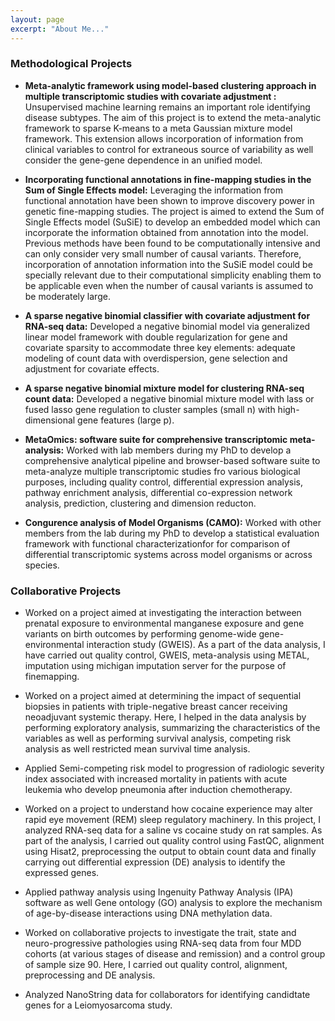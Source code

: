 ```yaml
---
layout: page
excerpt: "About Me..."
---
```

### Methodological Projects

- **Meta-analytic framework using model-based clustering approach in multiple transcriptomic studies with covariate adjustment :** Unsupervised machine learning remains an important role identifying disease subtypes. The aim of this project is to extend the meta-analytic framework to sparse K-means to a meta Gaussian mixture model framework. This extension allows incorporation of information from clinical variables to control for extraneous source of variability as well consider the gene-gene dependence in an unified model.

- **Incorporating functional annotations in fine-mapping studies in the Sum of Single Effects model:** Leveraging the information from functional annotation have been shown to improve discovery power in genetic fine-mapping studies. The project is aimed to extend the Sum of Single Effects model (SuSiE) to develop an embedded model which can incorporate the information obtained from annotation into the model. Previous methods have been found to be computationally intensive and can only consider very small number of causal variants. Therefore, incorporation of annotation information into the SuSiE model could be specially relevant due to their computational simplicity enabling them to be applicable even when the number of causal variants is assumed to be moderately large. 

- **A sparse negative binomial classifier with covariate adjustment for RNA-seq data:** Developed a negative binomial model via generalized linear model framework with double regularization for gene and covariate sparsity to accommodate three key elements: adequate modeling of count data with overdispersion, gene selection and adjustment for covariate effects.

- **A sparse negative binomial mixture model for clustering RNA-seq count data:** Developed a negative binomial mixture model with lass or fused lasso gene regulation to cluster samples (small n) with high-dimensional gene features (large p). 

- **MetaOmics: software suite for comprehensive transcriptomic meta-analysis:** Worked with lab members during my PhD to develop a comprehensive analytical pipeline and browser-based software suite to meta-analyze multiple transcriptomic studies fro various biological purposes, including quality control, differential expression analysis, pathway enrichment analysis,  differential co-expression network analysis, prediction, clustering and dimension reducton. 

- **Congurence analysis of Model Organisms (CAMO):** Worked with other members from the lab during my PhD to develop a statistical evaluation framework with functional characterizationfor for comparison of differential transcriptomic systems across model organisms or across species.

### Collaborative Projects

- Worked on a project aimed at investigating the interaction between prenatal exposure to environmental manganese exposure and gene variants on birth outcomes by performing genome-wide gene-environmental interaction study (GWEIS). As a part of the data analysis, I have carried out quality control, GWEIS, meta-analysis using METAL, imputation using michigan imputation server for the purpose of finemapping.

- Worked on a project aimed at determining the impact of sequential biopsies in patients with triple-negative breast cancer receiving neoadjuvant systemic therapy. Here, I helped in the data analysis by performing exploratory analysis, summarizing the characteristics of the variables as well as performing survival analysis, competing risk analysis as well restricted mean survival time analysis.   

- Applied Semi-competing risk model to progression of radiologic severity index associated with increased mortality in patients with acute leukemia who develop pneumonia after induction chemotherapy.

- Worked on a project to understand how cocaine experience may alter rapid eye movement (REM) sleep regulatory machinery. In this project, I analyzed RNA-seq data for a saline vs cocaine study on rat samples. As part of the analysis, I carried out quality control using FastQC, alignment using Hisat2, preprocessing the output to obtain count data and finally carrying out differential expression (DE) analysis to identify the expressed genes. 

- Applied pathway analysis using Ingenuity Pathway Analysis (IPA) software as well Gene ontology (GO) analysis to explore the mechanism of age-by-disease interactions using DNA methylation data. 

- Worked on collaborative projects to investigate the trait, state and neuro-progressive pathologies using RNA-seq data from four MDD cohorts (at various stages of disease and remission) and a control group of sample size 90. Here, I carried out quality control, alignment, preprocessing and DE analysis. 

- Analyzed NanoString data for collaborators for identifying candidtate genes for a Leiomyosarcoma study.

